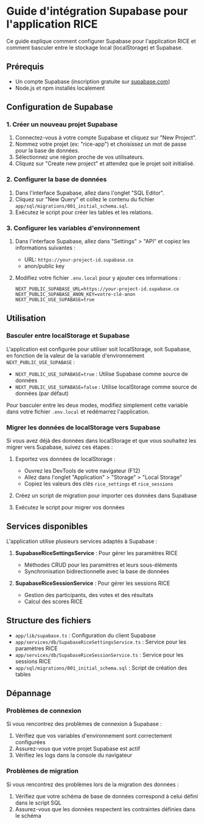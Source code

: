 # Guide d'intégration Supabase pour l'application RICE

Ce guide explique comment configurer Supabase pour l'application RICE et comment basculer entre le stockage local (localStorage) et Supabase.

## Prérequis

- Un compte Supabase (inscription gratuite sur [supabase.com](https://supabase.com))
- Node.js et npm installés localement

## Configuration de Supabase

### 1. Créer un nouveau projet Supabase

1. Connectez-vous à votre compte Supabase et cliquez sur "New Project".
2. Nommez votre projet (ex: "rice-app") et choisissez un mot de passe pour la base de données.
3. Sélectionnez une région proche de vos utilisateurs.
4. Cliquez sur "Create new project" et attendez que le projet soit initialisé.

### 2. Configurer la base de données

1. Dans l'interface Supabase, allez dans l'onglet "SQL Editor".
2. Cliquez sur "New Query" et collez le contenu du fichier `app/sql/migrations/001_initial_schema.sql`.
3. Exécutez le script pour créer les tables et les relations.

### 3. Configurer les variables d'environnement

1. Dans l'interface Supabase, allez dans "Settings" > "API" et copiez les informations suivantes :
   - URL: `https://your-project-id.supabase.co`
   - anon/public key

2. Modifiez votre fichier `.env.local` pour y ajouter ces informations :
   ```
   NEXT_PUBLIC_SUPABASE_URL=https://your-project-id.supabase.co
   NEXT_PUBLIC_SUPABASE_ANON_KEY=votre-clé-anon
   NEXT_PUBLIC_USE_SUPABASE=true
   ```

## Utilisation

### Basculer entre localStorage et Supabase

L'application est configurée pour utiliser soit localStorage, soit Supabase, en fonction de la valeur de la variable d'environnement `NEXT_PUBLIC_USE_SUPABASE` :

- `NEXT_PUBLIC_USE_SUPABASE=true` : Utilise Supabase comme source de données
- `NEXT_PUBLIC_USE_SUPABASE=false` : Utilise localStorage comme source de données (par défaut)

Pour basculer entre les deux modes, modifiez simplement cette variable dans votre fichier `.env.local` et redémarrez l'application.

### Migrer les données de localStorage vers Supabase

Si vous avez déjà des données dans localStorage et que vous souhaitez les migrer vers Supabase, suivez ces étapes :

1. Exportez vos données de localStorage :
   - Ouvrez les DevTools de votre navigateur (F12)
   - Allez dans l'onglet "Application" > "Storage" > "Local Storage"
   - Copiez les valeurs des clés `rice_settings` et `rice_sessions`

2. Créez un script de migration pour importer ces données dans Supabase

3. Exécutez le script pour migrer vos données

## Services disponibles

L'application utilise plusieurs services adaptés à Supabase :

1. **SupabaseRiceSettingsService** : Pour gérer les paramètres RICE
   - Méthodes CRUD pour les paramètres et leurs sous-éléments
   - Synchronisation bidirectionnelle avec la base de données

2. **SupabaseRiceSessionService** : Pour gérer les sessions RICE
   - Gestion des participants, des votes et des résultats
   - Calcul des scores RICE

## Structure des fichiers

- `app/lib/supabase.ts` : Configuration du client Supabase
- `app/services/db/SupabaseRiceSettingsService.ts` : Service pour les paramètres RICE
- `app/services/db/SupabaseRiceSessionService.ts` : Service pour les sessions RICE
- `app/sql/migrations/001_initial_schema.sql` : Script de création des tables

## Dépannage

### Problèmes de connexion

Si vous rencontrez des problèmes de connexion à Supabase :

1. Vérifiez que vos variables d'environnement sont correctement configurées
2. Assurez-vous que votre projet Supabase est actif
3. Vérifiez les logs dans la console du navigateur

### Problèmes de migration

Si vous rencontrez des problèmes lors de la migration des données :

1. Vérifiez que votre schéma de base de données correspond à celui défini dans le script SQL
2. Assurez-vous que les données respectent les contraintes définies dans le schéma 